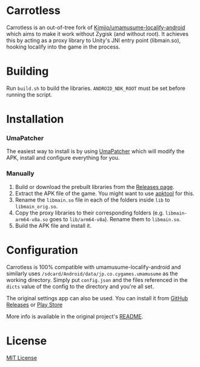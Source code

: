 # Carrotless
Carrotless is an out-of-tree fork of [Kimjio/umamusume-localify-android](https://github.com/Kimjio/umamusume-localify-android) which aims to make it work without Zygisk (and without root). It achieves this by acting as a proxy library to Unity's JNI entry point (libmain.so), hooking localify into the game in the process.

# Building
Run `build.sh` to build the libraries. `ANDROID_NDK_ROOT` must be set before running the script.

# Installation
### UmaPatcher
The easiest way to install is by using [UmaPatcher](https://github.com/LeadRDRK/UmaPatcher) which will modify the APK, install and configure everything for you.

### Manually
1. Build or download the prebuilt libraries from the [Releases page](https://github.com/LeadRDRK/Carrotless/releases).
2. Extract the APK file of the game. You might want to use [apktool](https://apktool.org/) for this.
3. Rename the `libmain.so` file in each of the folders inside `lib` to `libmain_orig.so`.
4. Copy the proxy libraries to their corresponding folders (e.g. `libmain-arm64-v8a.so` goes to `lib/arm64-v8a`). Rename them to `libmain.so`.
5. Build the APK file and install it.

# Configuration
Carrotless is 100% compatible with umamusume-localify-android and similarly uses `/sdcard/Android/data/jp.co.cygames.umamusume` as the working directory. Simply put `config.json` and the files referenced in the `dicts` value of the config to the directory and you're all set.

The original settings app can also be used. You can install it from [GitHub Releases](https://github.com/Kimjio/umamusume-localify-android/releases) or [Play Store](https://play.google.com/store/apps/details?id=com.kimjio.umamusumelocalify.settings)

More info is available in the original project's [README](https://github.com/Kimjio/umamusume-localify-android/blob/main/README.md).

# License
[MIT License](LICENSE)
